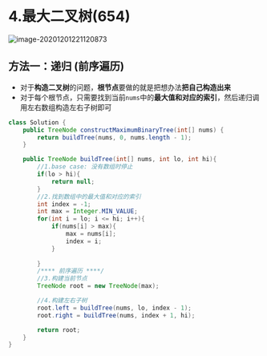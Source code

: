 # 4.最大二叉树(654)

![image-20201201221120873](https://raw.githubusercontent.com/TWDH/Leetcode-From-Zero/pictures/img/image-20201201221120873.png)

## 方法一：递归 (前序遍历)

* 对于**构造二叉树**的问题，**根节点**要做的就是把想办法**把自己构造出来**
* 对于每个根节点，只需要找到当前`nums`中的**最大值和对应的索引**，然后递归调用左右数组构造左右子树即可

```java
class Solution {
    public TreeNode constructMaximumBinaryTree(int[] nums) {
        return buildTree(nums, 0, nums.length - 1);
    }

    public TreeNode buildTree(int[] nums, int lo, int hi){
        //1.base case: 没有数组时停止
        if(lo > hi){
            return null;
        }
        //2.找到数组中的最大值和对应的索引
        int index = -1;
        int max = Integer.MIN_VALUE;
        for(int i = lo; i <= hi; i++){
            if(nums[i] > max){
                max = nums[i];
                index = i;
            }
            
        }
        /**** 前序遍历 ****/
        //3.构建当前节点
        TreeNode root = new TreeNode(max);

        //4.构建左右子树
        root.left = buildTree(nums, lo, index - 1);
        root.right = buildTree(nums, index + 1, hi);

        return root;
    }
}
```

